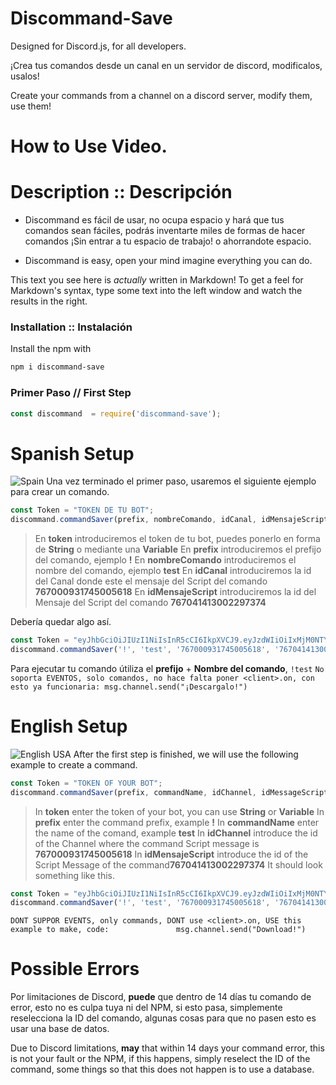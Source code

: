 # Discommand-Save
Designed for Discord.js, for all developers.

¡Crea tus comandos desde un canal en un servidor de discord, modificalos, usalos!

Create your commands from a channel on a discord server, modify them, use them!
# How to Use Video.

# Description **::** Descripción

  - Discommand es fácil de usar, no ocupa espacio y hará que tus comandos sean fáciles, podrás inventarte miles de formas de hacer comandos ¡Sin entrar a tu espacio de trabajo! o ahorrandote espacio.
  
  - Discommand is easy, open your mind imagine everything you can do.


This text you see here is *actually* written in Markdown! To get a feel for Markdown's syntax, type some text into the left window and watch the results in the right.


### Installation **::** Instalación

Install the npm with 
```sh
npm i discommand-save
```

### Primer Paso // First Step
```js
const discommand  = require('discommand-save');
```
# Spanish Setup
![Spain](https://cdn.discordapp.com/attachments/767000931745005618/767044432658694174/spanish.png) Una vez terminado el primer paso, usaremos el siguiente ejemplo para crear un comando.

```js
const Token = "TOKEN DE TU BOT";
discommand.commandSaver(prefix, nombreComando, idCanal, idMensajeScript, Token);
```
> En **token** introduciremos el token de tu bot, puedes ponerlo en forma de __String__ o mediante una __Variable__
> En **prefix** introduciremos el prefijo del comando, ejemplo **!**
> En **nombreComando** introduciremos el nombre del comando, ejemplo **test**
> En **idCanal** introduciremos la id del Canal donde este el mensaje del Script del comando **767000931745005618**
> En **idMensajeScript** introduciremos la id del Mensaje del Script del comando **767041413002297374**

Debería quedar algo así.
```js
const Token = "eyJhbGciOiJIUzI1NiIsInR5cCI6IkpXVCJ9.eyJzdWIiOiIxMjM0NTY3ODkwIiwibmFtZSI6I";
discommand.commandSaver('!', 'test', '767000931745005618', '767041413002297374', Token);
```
Para ejecutar tu comando útiliza el **prefijo** + **Nombre del comando**, `!test`
`No soporta EVENTOS, solo comandos, no hace falta poner <client>.on, con esto ya funcionaria: msg.channel.send("¡Descargalo!")`

# English Setup
![English USA](https://cdn.discordapp.com/attachments/767000931745005618/767044431370649600/english.png) After the first step is finished, we will use the following example to create a command.

```js
const Token = "TOKEN OF YOUR BOT";
discommand.commandSaver(prefix, commandName, idChannel, idMessageScript, Token);
```
> In **token** enter the token of your bot, you can use __String__ or __Variable__
> In **prefix** enter the command prefix, example **!**
> In **commandName** enter the name of the comand, example **test**
> In **idChannel** introduce the id of the Channel where the command Script message is **767000931745005618**
> In **idMensajeScript** introduce the id of the Script Message of the command**767041413002297374**
It should look something like this.
```js
const Token = "eyJhbGciOiJIUzI1NiIsInR5cCI6IkpXVCJ9.eyJzdWIiOiIxMjM0NTY3ODkwIiwibmFtZSI6I";
discommand.commandSaver('!', 'test', '767000931745005618', '767041413002297374', Token);
```
`DONT SUPPOR EVENTS, only commands, DONT use <client>.on, USE this example to make, code:              
msg.channel.send("Download!")`

# Possible Errors
Por limitaciones de Discord, **puede** que dentro de 14 días tu comando de error, esto no es culpa tuya ni del NPM, si esto pasa, simplemente reselecciona la ID del comando, algunas cosas para que no pasen esto es usar una base de datos.

Due to Discord limitations, **may** that within 14 days your command error, this is not your fault or the NPM, if this happens, simply reselect the ID of the command, some things so that this does not happen is to use a database.

